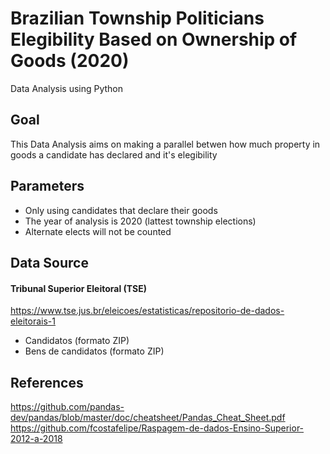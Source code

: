 # Brazilian Township Politicians Elegibility Based on Ownership of Goods (2020)
Data Analysis using Python
## Goal
This Data Analysis aims on making a parallel betwen how much property in goods a candidate has declared and it's elegibility


## Parameters
   - Only using candidates that declare their goods
   - The year of analysis is 2020 (lattest township elections)
   - Alternate elects will not be counted
   
## Data Source
#### Tribunal Superior Eleitoral (TSE)
https://www.tse.jus.br/eleicoes/estatisticas/repositorio-de-dados-eleitorais-1 
  - Candidatos (formato ZIP)
  - Bens de candidatos (formato ZIP)

## References
https://github.com/pandas-dev/pandas/blob/master/doc/cheatsheet/Pandas_Cheat_Sheet.pdf </br>
https://github.com/fcostafelipe/Raspagem-de-dados-Ensino-Superior-2012-a-2018
